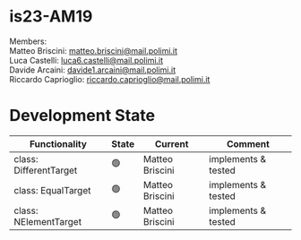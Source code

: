# is23-AM19

Members: <br>
  Matteo Briscini: matteo.briscini@mail.polimi.it <br>
  Luca Castelli: luca6.castelli@mail.polimi.it <br>
  Davide Arcaini: davide1.arcaini@mail.polimi.it <br>
  Riccardo Caprioglio: riccardo.caprioglio@mail.polimi.it <br>

# Development State

| Functionality          | State          | Current         | Comment             |
|------------------------|----------------|-----------------|---------------------|
| class: DifferentTarget | :green_circle: | Matteo Briscini | implements & tested |
| class: EqualTarget     | :green_circle: | Matteo Briscini | implements & tested |
| class: NElementTarget  | :green_circle: | Matteo Briscini | implements & tested |
